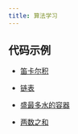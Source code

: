 ```yaml
---
title: 算法学习
---
```



## 代码示例

- [笛卡尔积](./descartes.js)

- [链表](./linkedlist.js)

- [盛最多水的容器](./maxArea.js)

- [两数之和](./twoSum.js)

